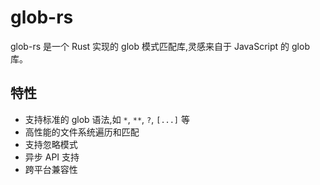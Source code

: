 # glob-rs

glob-rs 是一个 Rust 实现的 glob 模式匹配库,灵感来自于 JavaScript 的 glob 库。

## 特性

- 支持标准的 glob 语法,如 `*`, `**`, `?`, `[...]` 等
- 高性能的文件系统遍历和匹配
- 支持忽略模式
- 异步 API 支持
- 跨平台兼容性